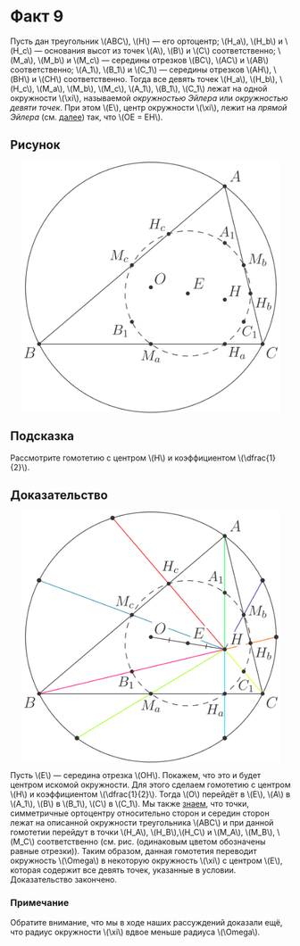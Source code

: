 # Факт 9

Пусть дан треугольник \\(ABC\\), \\(H\\) — его ортоцентр; \\(H\_a\\), 
\\(H\_b\\) и \\(H\_c\\) — основания высот из точек \\(A\\), \\(B\\) и 
\\(C\\) соответственно; \\(M\_a\\), \\(M\_b\\) и \\(M\_c\\) — середины 
отрезков \\(BC\\), \\(AC\\) и \\(AB\\) соответственно; \\(A\_1\\), 
\\(B\_1\\) и \\(C\_1\\) — середины отрезков \\(AH\\), \\(BH\\) и 
\\(CH\\) соответственно. Тогда все девять точек \\(H\_a\\), \\(H\_b\\), 
\\(H\_c\\), \\(M\_a\\), \\(M\_b\\), \\(M\_c\\), \\(A\_1\\), \\(B\_1\\), 
\\(C\_1\\) лежат на одной окружности \\(\xi\\), называемой *окружностью 
Эйлера* или *окружностью девяти точек*. При этом \\(E\\), центр 
окружности \\(\xi\\), лежит на *прямой Эйлера* (см. [далее](fact9.md)) так, что \\(OE = EH\\).


## Рисунок
<img class="figure" src="../img/facts/fact9/problem/fact9_light.svg" style="display: block;margin-left: auto;margin-right: auto;" height="450">


## Подсказка

Рассмотрите гомотетию с центром \\(H\\) и коэффициентом \\(\dfrac{1}{2}\\).


## Доказательство
<img class="figure" src="../img/facts/fact9/solution/fact9_sol_light.svg" style="display: block;margin-left: auto;margin-right: auto;" height="450">

Пусть \\(E\\) — середина отрезка \\(OH\\). Покажем, что это и будет 
центром искомой окружности. Для этого сделаем гомотетию с центром 
\\(H\\) и коэффициентом \\(\dfrac{1}{2}\\). Тогда \\(O\\) перейдёт в 
\\(E\\), \\(A\\) в \\(A\_1\\), \\(B\\) в \\(B\_1\\), \\(C\\) в \\(C\_1\\).
Мы также [знаем](../theory/orthocenter.md), что точки, симметричные ортоцентру относительно сторон и 
середин сторон лежат на описанной окружности треугольника \\(ABC\\) и при 
данной гомотетии перейдут в точки \\(H\_A\\), \\(H\_B\\),\\(H\_C\\) и 
\\(M\_A\\), \\(M\_B\\), \\(M\_C\\) соответственно (см. рис. (одинаковым 
цветом обозначены равные отрезки)). Таким образом, данная 
гомотетия переводит окружность \\(\Omega\\) в некоторую окружность \\(\xi\\) 
с центром \\(E\\), которая содержит все девять точек, указанные в условии.
Доказательство закончено. 

### Примечание

Обратите внимание, что мы в ходе наших рассуждений доказали ещё, что радиус 
окружности \\(\xi\\) вдвое меньше радиуса \\(\Omega\\).
